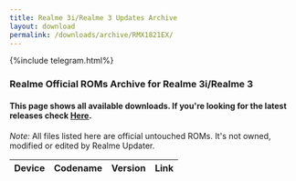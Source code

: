 ```yaml
---
title: Realme 3i/Realme 3 Updates Archive
layout: download
permalink: /downloads/archive/RMX1821EX/
---
```


{%include telegram.html%}

<div class="col-12 mx-auto">
    <h3 class="title bg-light p-2 rounded">Realme Official ROMs Archive for Realme 3i/Realme 3</h3>
    <h4>This page shows all available downloads. If you're looking for the latest releases check
        <a href="/downloads/latest/RMX1821EX/">Here</a>.</h4>
    <p><i>Note: </i>All files listed here are official untouched ROMs.
        It's not owned, modified or edited by Realme Updater.</p>
    <div class="table-responsive-md" id="table-wrapper">
        <table id="downloads" class="display dt-responsive compact table table-striped table-hover table-sm">
            <thead class="thead-dark">
                <tr>
                    <th>Device</th>
                    <th>Codename</th>
                    <th>Version</th>
                    <th>Link</th>
                </tr>
            </thead>
            <script>loadArchive("RMX1821EX")</script>
        </table>
    </div>
</div>